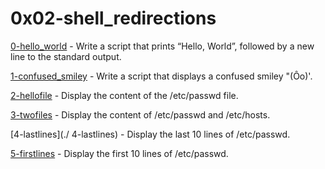 # 0x02-shell_redirections

[0-hello_world](./0-hello_world) - Write a script that prints “Hello, World”, followed by a new line to the standard output.

[1-confused_smiley](./1-confused_smiley) - Write a script that displays a confused smiley "(Ôo)'.

[2-hellofile](./2-hellofile) - Display the content of the /etc/passwd file.

[3-twofiles](./3-twofiles) - Display the content of /etc/passwd and /etc/hosts.

[4-lastlines](./ 4-lastlines) - Display the last 10 lines of /etc/passwd.

[5-firstlines](./5-firstlines) - Display the first 10 lines of /etc/passwd.


